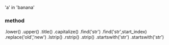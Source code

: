 
'a' in 'banana'

### method

.lower()
.upper()
.title()
.capitalize()
.find('str')
.find('str',start_index)
.replace('old','new')
.lstrip()
.rstrip()
.strip()
.startswith('str')
.startswith('str')

